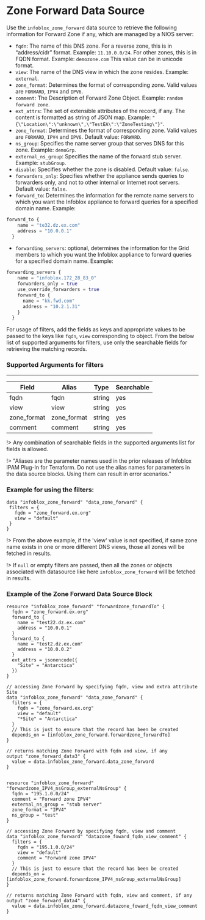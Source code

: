# Zone Forward Data Source

Use the `infoblox_zone_forward` data source to retrieve the following information for Forward Zone if any, which are managed by a NIOS server:

* `fqdn`: The name of this DNS zone. For a reverse zone, this is in “address/cidr” format. Example: `11.10.0.0/24`. For other zones, this is in FQDN format. Example: `demozone.com` This value can be in unicode format.
* `view`: The name of the DNS view in which the zone resides. Example: `external`.
* `zone_format`: Determines the format of corresponding zone. Valid values are `FORWARD`, `IPV4` and `IPV6`.
* `comment`: The Description of Forward Zone Object. Example: `random forward zone`.
* `ext_attrs`: The set of extensible attributes of the record, if any. The content is formatted as string of JSON map. Example: `"{\"Location\":\"unknown\",\"TestEA\":\"ZoneTesting\"}"`.
* `zone_format`: Determines the format of corresponding zone. Valid values are `FORWARD`, `IPV4` and `IPV6`. Default value: `FORWARD`.
* `ns_group`: Specifies the name server group that serves DNS for this zone. Example: `demoGrp`.
* `external_ns_group`: Specifies the name of the forward stub server. Example: `stubGroup`.
* `disable`: Specifies whether the zone is disabled. Default value: `false`.
* `forwarders_only`: Specifies whether the appliance sends queries to forwarders only, and not to other internal or Internet root servers. Default value: `false`.
* `forward_to`: Determines the information for the remote name servers to which you want the Infoblox appliance to forward queries for a specified domain name. Example:
```terraform
forward_to {
    name = "te32.dz.ex.com"
    address = "10.0.0.1"
  }
```
* `forwarding_servers`: optional, determines the information for the Grid members to which you want the Infoblox appliance to forward queries for a specified domain name. Example:
```terraform
forwarding_servers {
    name = "infoblox.172_28_83_0"
    forwarders_only = true
    use_override_forwarders = true
    forward_to {
      name = "kk.fwd.com"
      address = "10.2.1.31"
    }
  }
```

For usage of filters, add the fields as keys and appropriate values to be passed to the keys like `fqdn`, `view` corresponding to object.
From the below list of supported arguments for filters,  use only the searchable fields for retrieving the matching records.

### Supported Arguments for filters

-----
| Field       | Alias       | Type   | Searchable |
|-------------|-------------|--------|------------|
| fqdn        | fqdn        | string | yes        |
| view        | view        | string | yes        |
| zone_format | zone_format | string | yes        |
| comment     | comment     | string | yes        |


!> Any combination of searchable fields in the supported arguments list for fields is allowed.

!> "Aliases are the parameter names used in the prior releases of Infoblox IPAM Plug-In for Terraform. Do not use the alias names for parameters in the data source blocks. Using them can result in error scenarios."

### Example for using the filters:
 ```hcl
data "infoblox_zone_forward" "data_zone_forward" {
  filters = {
    fqdn = "zone_forward.ex.org"
    view = "default"
  }
}
 ```
!> From the above example, if the 'view' value is not specified, if same zone name exists in one or more different DNS views, those
all zones will be fetched in results.

!> If `null` or empty filters are passed, then all the zones or objects associated with datasource like here `infoblox_zone_forward` will be fetched in results.

### Example of the Zone Forward Data Source Block

```hcl
resource "infoblox_zone_forward" "forwardzone_forwardTo" {
  fqdn = "zone_forward.ex.org"
  forward_to {
    name = "test22.dz.ex.com"
    address = "10.0.0.1"
  }
  forward_to {
    name = "test2.dz.ex.com"
    address = "10.0.0.2"
  }
  ext_attrs = jsonencode({
    "Site" = "Antarctica"
  })
}

// accessing Zone Forward by specifying fqdn, view and extra attribute Site
data "infoblox_zone_forward" "data_zone_forward" {
  filters = {
    fqdn = "zone_forward.ex.org"
    view = "default"
    "*Site" = "Antarctica"
  }
  // This is just to ensure that the record has been be created
  depends_on = [infoblox_zone_forward.forwardzone_forwardTo]
}

// returns matching Zone Forward with fqdn and view, if any
output "zone_forward_data3" {
  value = data.infoblox_zone_forward.data_zone_forward
}


resource "infoblox_zone_forward" "forwardzone_IPV4_nsGroup_externalNsGroup" {
  fqdn = "195.1.0.0/24"
  comment = "Forward zone IPV4"
  external_ns_group = "stub server"
  zone_format = "IPV4"
  ns_group = "test"
}

// accessing Zone Forward by specifying fqdn, view and comment
data "infoblox_zone_forward" "datazone_foward_fqdn_view_comment" {
  filters = {
    fqdn = "195.1.0.0/24"
    view = "default"
    comment = "Forward zone IPV4"
  }
  // This is just to ensure that the record has been be created
  depends_on = [infoblox_zone_forward.forwardzone_IPV4_nsGroup_externalNsGroup]
}

// returns matching Zone Forward with fqdn, view and comment, if any
output "zone_forward_data4" {
  value = data.infoblox_zone_forward.datazone_foward_fqdn_view_comment
}
```